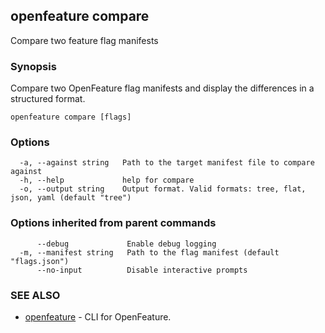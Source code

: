 <!-- markdownlint-disable-file -->
<!-- WARNING: THIS DOC IS AUTO-GENERATED. DO NOT EDIT! -->
## openfeature compare

Compare two feature flag manifests

### Synopsis

Compare two OpenFeature flag manifests and display the differences in a structured format.

```
openfeature compare [flags]
```

### Options

```
  -a, --against string   Path to the target manifest file to compare against
  -h, --help             help for compare
  -o, --output string    Output format. Valid formats: tree, flat, json, yaml (default "tree")
```

### Options inherited from parent commands

```
      --debug             Enable debug logging
  -m, --manifest string   Path to the flag manifest (default "flags.json")
      --no-input          Disable interactive prompts
```

### SEE ALSO

* [openfeature](openfeature.md)	 - CLI for OpenFeature.

